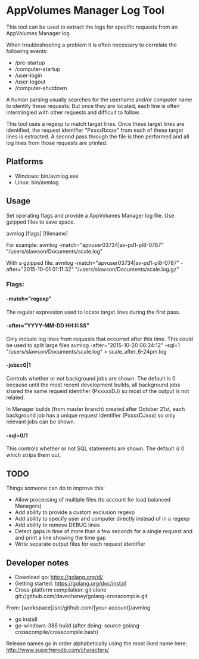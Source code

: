 # AppVolumes Manager Log Tool

This tool can be used to extract the logs for specific requests from an AppVolumes Manager log.

When troubleshooting a problem it is often necessary to correlate the following events:

* /pre-startup
* /computer-startup
* /user-login
* /user-logout
* /computer-shutdown

A human parsing usually searches for the username and/or computer name to identify these requests.
But once they are located, each line is often intermingled with other requests and difficult to follow.

This tool uses a regexp to match target lines. 
Once these target lines are identified, the request identifier "PxxxxRxxxx" from each of these target lines is extracted.
A second pass through the file is then performed and all log lines from those requests are printed.


## Platforms

- Windows: bin/avmlog.exe
- Linux: bin/avmlog


## Usage

Set operating flags and provide a AppVolumes Manager log file. Use gzipped files to save space.

avmlog [flags] [filename]

For example:
avmlog -match="apvuser03734|av-pd1-pl8-0787" "/users/slawson/Documents/scale.log"

With a gzipped file:
avmlog -match="apvuser03734|av-pd1-pl8-0787" -after="2015-10-01 01:11:32" "/users/slawson/Documents/scale.log.gz"


### Flags:

#### -match="regexp"

The regular expression used to locate target lines during the first pass.

#### -after="YYYY-MM-DD HH:II:SS"

Only include log lines from requests that occurred after this time.
This could be used to split large files
avmlog -after="2015-10-20 06:24:12" -sql=1 "/users/slawson/Documents/scale.log" > scale_after_6-24pm.log

#### -jobs=0|1

Controls whether or not background jobs are shown. 
The default is 0 because until the most recent development builds, 
all background jobs shared the same request identifier (PxxxxxDJ) so most of the output is not related.

In Manager builds (from master branch) created after October 21st, 
each background job has a unique request identifier (PxxxxDJxxx) so only relevant jobs can be shown. 

#### -sql=0/1

This controls whether or not SQL statements are shown. The default is 0 which strips them out.


## TODO

Things someone can do to improve this:

- Allow processing of multiple files (to account for load balanced Managers)
- Add ability to provide a custom exclusion regexp
- Add ability to specify user and computer directly instead of in a regexp
- Add ability to remove DEBUG lines
- Detect gaps in time of more than a few seconds for a single request and and print a line showing the time gap
- Write separate output files for each request identifier


## Developer notes

- Download go: https://golang.org/dl/
- Getting started: https://golang.org/doc/install
- Cross-platform compilation: git clone git://github.com/davecheney/golang-crosscompile.git

From: [workspace]/src/github.com/[your-account]/avmlog
- go install
- go-windows-386 build  (after doing: source golang-crosscompile/crosscompile.bash)

Release names go in order alphabetically using the most liked name here:
http://www.superherodb.com/characters/